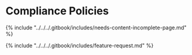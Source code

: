 # Compliance Policies

{% include "../../../.gitbook/includes/needs-content-incomplete-page.md" %}

{% include "../../../.gitbook/includes/feature-request.md" %}
